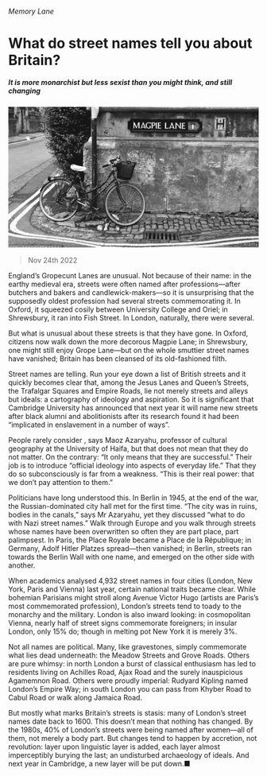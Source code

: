 ###### Memory Lane

# What do street names tell you about Britain? 

##### It is more monarchist but less sexist than you might think, and still changing 

![image](images/20221126_BRP007.jpg) 

> Nov 24th 2022 

England’s Gropecunt Lanes are unusual. Not because of their name: in the earthy medieval era, streets were often named after professions—after butchers and bakers and candlewick-makers—so it is unsurprising that the supposedly oldest profession had several streets commemorating it. In Oxford, it squeezed cosily between University College and Oriel; in Shrewsbury, it ran into Fish Street. In London, naturally, there were several. 

But what is unusual about these streets is that they have gone. In Oxford, citizens now walk down the more decorous Magpie Lane; in Shrewsbury, one might still enjoy Grope Lane—but on the whole smuttier street names have vanished; Britain has been cleansed of its old-fashioned filth. 

Street names are telling. Run your eye down a list of British streets and it quickly becomes clear that, among the Jesus Lanes and Queen’s Streets, the Trafalgar Squares and Empire Roads, lie not merely streets and alleys but ideals: a cartography of ideology and aspiration. So it is significant that Cambridge University has announced that next year it will name new streets after black alumni and abolitionists after its research found it had been “implicated in enslavement in a number of ways”. 

People rarely consider , says Maoz Azaryahu, professor of cultural geography at the University of Haifa, but that does not mean that they do not matter. On the contrary: “It only means that they are successful.” Their job is to introduce “official ideology into aspects of everyday life.” That they do so subconsciously is far from a weakness. “This is their real power: that we don’t pay attention to them.” 

Politicians have long understood this. In Berlin in 1945, at the end of the war, the Russian-dominated city hall met for the first time. “The city was in ruins, bodies in the canals,” says Mr Azaryahu, yet they discussed “what to do with Nazi street names.” Walk through Europe and you walk through streets whose names have been overwritten so often they are part place, part palimpsest. In Paris, the Place Royale became a Place de la République; in Germany, Adolf Hitler Platzes spread—then vanished; in Berlin, streets ran towards the Berlin Wall with one name, and emerged on the other side with another. 

When academics analysed 4,932 street names in four cities (London, New York, Paris and Vienna) last year, certain national traits became clear. While bohemian Parisians might stroll along Avenue Victor Hugo (artists are Paris’s most commemorated profession), London’s streets tend to toady to the monarchy and the military. London is also inward looking: in cosmopolitan Vienna, nearly half of street signs commemorate foreigners; in insular London, only 15% do; though in melting pot New York it is merely 3%. 

Not all names are political. Many, like gravestones, simply commemorate what lies dead underneath: the Meadow Streets and Grove Roads. Others are pure whimsy: in north London a burst of classical enthusiasm has led to residents living on Achilles Road, Ajax Road and the surely inauspicious Agamemnon Road. Others were proudly imperial: Rudyard Kipling named London’s Empire Way; in south London you can pass from Khyber Road to Cabul Road or walk along Jamaica Road. 

But mostly what marks Britain’s streets is stasis: many of London’s street names date back to 1600. This doesn’t mean that nothing has changed. By the 1980s, 40% of London’s streets were being named after women—all of them, not merely a body part. But changes tend to happen by accretion, not revolution: layer upon linguistic layer is added, each layer almost imperceptibly burying the last; an undisturbed archaeology of ideals. And next year in Cambridge, a new layer will be put down.■


